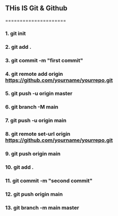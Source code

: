 ## THis IS Git & Github
=====================
### 1. git init
### 2. git add .
### 3. git commit -m "first commit"
### 4. git remote add origin https://github.com/yourname/yourrepo.git
### 5. git push -u origin master
### 6. git branch -M main
### 7. git push -u origin main
### 8. git remote set-url origin https://github.com/yourname/yourrepo.git
### 9. git push origin main
### 10. git add .
### 11. git commit -m "second commit"
### 12. git push origin main
### 13. git branch -m main master
